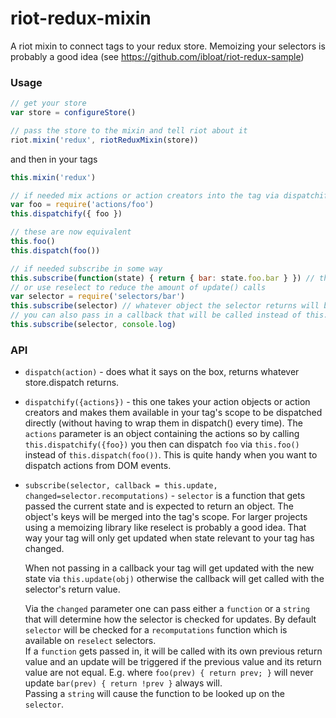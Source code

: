 riot-redux-mixin
================

A riot mixin to connect tags to your redux store.
Memoizing your selectors is probably a good idea (see
https://github.com/ibloat/riot-redux-sample)

### Usage

```js
// get your store
var store = configureStore()

// pass the store to the mixin and tell riot about it
riot.mixin('redux', riotReduxMixin(store))
```
and then in your tags
```js
this.mixin('redux')

// if needed mix actions or action creators into the tag via dispatchify
var foo = require('actions/foo')
this.dispatchify({ foo })

// these are now equivalent
this.foo()
this.dispatch(foo())

// if needed subscribe in some way
this.subscribe(function(state) { return { bar: state.foo.bar } }) // this.bar will be set on update
// or use reselect to reduce the amount of update() calls
var selector = require('selectors/bar')
this.subscribe(selector) // whatever object the selector returns will be merged into the tag
// you can also pass in a callback that will be called instead of this.update
this.subscribe(selector, console.log)
```

### API

* `dispatch(action)` - does what it says on the box, returns whatever
    store.dispatch returns.
* `dispatchify({actions})` - this one takes your action objects or action
    creators and makes them available in your tag's scope to be dispatched
    directly (without having to wrap them in dispatch() every time).
    The `actions` parameter is an object containing the actions so by calling
    `this.dispatchify({foo})` you then can dispatch `foo` via `this.foo()`
    instead of `this.dispatch(foo())`.
    This is quite handy when you want to dispatch actions from DOM events.
* `subscribe(selector, callback = this.update, changed=selector.recomputations)` -
    `selector` is a function that gets passed the current state and is expected
    to return an object.
    The object's keys will be merged into the tag's scope.
    For larger projects using a memoizing library like reselect is probably a good
    idea. That way your tag will only get updated when state relevant to your tag
    has changed.

    When not passing in a callback your tag will get updated with the new state
    via `this.update(obj)` otherwise the callback will get called with the selector's
    return value.

    Via the `changed` parameter one can pass either a `function` or a `string` that
    will determine how the selector is checked for updates.
    By default `selector` will be checked for a `recomputations` function which is
    available on `reselect` selectors.  
    If a `function` gets passed in, it will be called with its own previous return value
    and an update will be triggered if the previous value and its return value are not equal.
    E.g. where `foo(prev) { return prev; }` will never update `bar(prev) { return !prev }`
    always will.  
    Passing a `string` will cause the function to be looked up on the `selector`.